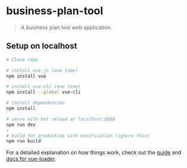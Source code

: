 # business-plan-tool

> A business plan tool web application.

## Setup on localhost 

``` bash
# Clone repo

# install vue.js (one time)
npm install vue

# install vue-cli (one time)
npm install --global vue-cli

# install dependencies
npm install

# serve with hot reload at localhost:8080
npm run dev
-
# build for production with minification (ignore this)
npm run build

```

For a detailed explanation on how things work, check out the [guide](http://vuejs-templates.github.io/webpack/) and [docs for vue-loader](http://vuejs.github.io/vue-loader).
